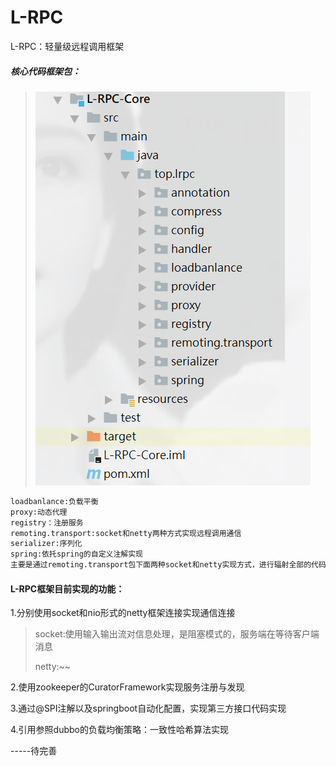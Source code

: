 # L-RPC
L-RPC：轻量级远程调用框架

##### 核心代码框架包：

> ![1636335053853](/png/1.png)

```xml
loadbanlance:负载平衡
proxy:动态代理
registry：注册服务
remoting.transport:socket和netty两种方式实现远程调用通信
serializer:序列化
spring:依托spring的自定义注解实现
主要是通过remoting.transport包下面两种socket和netty实现方式，进行辐射全部的代码
```

#### L-RPC框架目前实现的功能：

1.分别使用socket和nio形式的netty框架连接实现通信连接

> socket:使用输入输出流对信息处理，是阻塞模式的，服务端在等待客户端消息
>
> netty:~~

2.使用zookeeper的CuratorFramework实现服务注册与发现

3.通过@SPI注解以及springboot自动化配置，实现第三方接口代码实现

4.引用参照dubbo的负载均衡策略：一致性哈希算法实现

-----待完善
